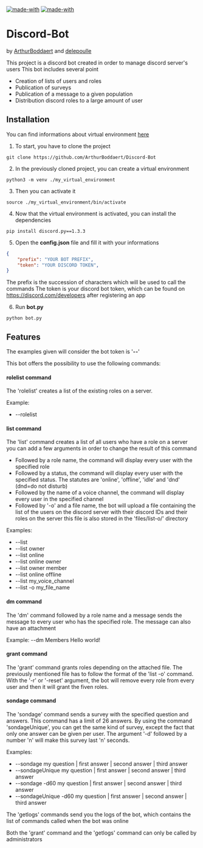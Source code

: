 [![made-with](https://img.shields.io/badge/Made%20with-Python_3.6_or_higher-1f425f.svg)](https://www.python.org/) [![made-with](https://img.shields.io/badge/Made%20with-Discord.py_1.3.3-1f425f.svg)](https://discordpy.readthedocs.io/en/latest/)

# Discord-Bot
by [ArthurBoddaert](https://github.com/ArthurBoddaert) and [delepoulle](https://github.com/delepoulle)

This project is a discord bot created in order to manage discord server's users
This bot includes several point
- Creation of lists of users and roles
- Publication of surveys
- Publication of a message to a given population
- Distribution discord roles to a large amount of user

## Installation

You can find informations about virtual environment [here](https://docs.python.org/3/library/venv.html)

1. To start, you have to clone the project
```
git clone https://github.com/ArthurBoddaert/Discord-Bot
```

2. In the previously cloned project, you can create a virtual environment
```
python3 -m venv ./my_virtual_environment
```

3. Then you can activate it
```
source ./my_virtual_environment/bin/activate
```

4. Now that the virtual environment is activated, you can install the dependencies
```
pip install discord.py==1.3.3
```

5. Open the **config.json** file and fill it with your informations
```json
{
	"prefix": "YOUR BOT PREFIX",
	"token": "YOUR DISCORD TOKEN",
}
```
The prefix is the succession of characters which will be used to call the commands
The token is your discord bot token, which can be found on https://discord.com/developers after registering an app

6. Run **bot.py**
```
python bot.py
```

## Features

The examples given will consider the bot token is '**--**'

This bot offers the possibility to use the following commands:

#### rolelist command

The 'rolelist' creates a list of the existing roles on a server.

Example: 
- --rolelist

#### list command

The 'list' command creates a list of all users who have a role on a server
you can add a few arguments in order to change the result of this command
- Followed by a role name, the command will display every user with the specified role
- Followed by a status, the command will display every user with the specified status. The statutes are 'online', 'offline', 'idle' and 'dnd' (dnd=do not disturb)
- Followed by the name of a voice channel, the command will display every user in the specified channel
- Followed by '-o' and a file name, the bot will upload a file containing the list of the users on the discord server with their discord IDs and their roles on the server this file is also stored in the 'files/list-o/' directory

Examples:
- --list
- --list owner
- --list online
- --list online owner
- --list owner member
- --list online offline
- --list my_voice_channel
- --list -o my_file_name

#### dm command

The 'dm' command followed by a role name and a message sends the message to every user who has the specified role. The message can also have an attachment

Example:
	--dm Members Hello world!

#### grant command

The 'grant' command grants roles depending on the attached file. The previously mentioned file has to follow the format of the 'list -o' command.
With the '-r' or '-reset' argument, the bot will remove every role from every user and then it will grant the fiven roles.

#### sondage command

The 'sondage' command sends a survey with the specified question and answers.
This command has a limit of 26 answers.
By using the command 'sondageUnique', you can get the same kind of survey, except the fact that only one answer can be given per user.
The argument '-d' followed by a number 'n' will make this survey last 'n' seconds.

Examples:
- --sondage my question | first answer | second answer | third answer  
- --sondageUnique my question | first answer | second answer | third answer 
- --sondage -d60 my question | first answer | second answer | third answer 
- --sondageUnique -d60 my question | first answer | second answer | third answer 



The 'getlogs' commands send you the logs of the bot, which contains the list of commands called when the bot was online

Both the 'grant' command and the 'getlogs' command can only be called by administrators